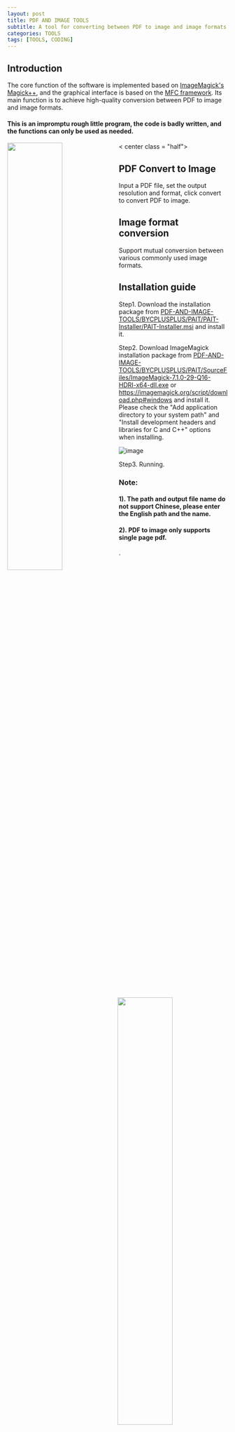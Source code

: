 ```yaml
---
layout: post
title: PDF AND IMAGE TOOLS
subtitle: A tool for converting between PDF to image and image formats.
categories: TOOLS
tags: [TOOLS, CODING]
---
```


## Introduction
The core function of the software is implemented based on [ImageMagick's Magick++](https://imagemagick.org/script/magick++.php), and the graphical interface is based on the [MFC framework](https://docs.microsoft.com/en-us/cpp/mfc/framework-mfc?view=msvc-170). Its main function is to achieve high-quality conversion between PDF to image and image formats.

#### This is an impromptu rough little program, the code is badly written, and the functions can only be used as needed.
< center class = "half">
<img src="https://raw.githubusercontent.com/Dot4diw/PDF-AND-IMAGE-TOOLS/main/BYCPLUSPLUS/PAIT/SourceFiles/PAIT-Screenshot.jpg" width = "50%" align = left> <img src = "https://raw.githubusercontent.com/Dot4diw/PDF-AND-IMAGE-TOOLS/main/BYCPLUSPLUS/PAIT/SourceFiles/Screenshot1.jpg" width = "50%" align = right>
</center>

## PDF Convert to Image
Input a PDF file, set the output resolution and format, click convert to convert PDF to image.

## Image format conversion
Support mutual conversion between various commonly used image formats.

## Installation guide
Step1. Download the installation package from [PDF-AND-IMAGE-TOOLS/BYCPLUSPLUS/PAIT/PAIT-Installer/PAIT-Installer.msi](https://github.com/Dot4diw/PDF-AND-IMAGE-TOOLS/blob/main/BYCPLUSPLUS/PAIT/PAIT-Installer/PAIT-Installer.msi) and install it.

Step2. Download ImageMagick installation package from [PDF-AND-IMAGE-TOOLS/BYCPLUSPLUS/PAIT/SourceFiles/ImageMagick-7.1.0-29-Q16-HDRI-x64-dll.exe](https://github.com/Dot4diw/PDF-AND-IMAGE-TOOLS/blob/main/BYCPLUSPLUS/PAIT/SourceFiles/ImageMagick-7.1.0-29-Q16-HDRI-x64-dll.exe) or https://imagemagick.org/script/download.php#windows and install it. Please check the "Add application directory to your system path" and "Install development headers and libraries for C and C++" options when installing.

![image](https://raw.githubusercontent.com/Dot4diw/PDF-AND-IMAGE-TOOLS/main/BYCPLUSPLUS/PAIT/SourceFiles/ImageMagick-Install-Guide.jpg)

Step3. Running.

### Note: 
#### 1). The path and output file name do not support Chinese, please enter the English path and the name.
#### 2). PDF to image only supports single page pdf.
.
